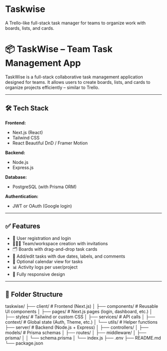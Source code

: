 # Taskwise
A Trello-like full-stack task manager for teams to organize work with boards, lists, and cards.

# 📦 TaskWise – Team Task Management App

TaskWise is a full-stack collaborative task management application designed for teams. It allows users to create boards, lists, and cards to organize projects efficiently – similar to Trello.

---

## 🛠️ Tech Stack

**Frontend:**
- Next.js (React)
- Tailwind CSS
- React Beautiful DnD / Framer Motion

**Backend:**
- Node.js
- Express.js

**Database:**
- PostgreSQL (with Prisma ORM)

**Authentication:**
- JWT or OAuth (Google login)

---

## ✅ Features

- 🔐 User registration and login
- 🧑‍🤝‍🧑 Team/workspace creation with invitations
- 🗂️ Boards with drag-and-drop task cards
- 📝 Add/edit tasks with due dates, labels, and comments
- 📅 Optional calendar view for tasks
- 📊 Activity logs per user/project
- 📱 Fully responsive design

---

## 📁 Folder Structure
taskwise/
├── client/ # Frontend (Next.js)
│ ├── components/ # Reusable UI components
│ ├── pages/ # Next.js pages (login, dashboard, etc.)
│ ├── styles/ # Tailwind or custom CSS
│ ├── services/ # API calls
│ ├── context/ # Global state (Auth, Theme, etc.)
│ └── utils/ # Helper functions
├── server/ # Backend (Node.js + Express)
│ ├── controllers/
│ ├── models/ # Prisma schemas
│ ├── routes/
│ ├── middleware/
│ ├── prisma/
│ │ └── schema.prisma
│ └── index.js
├── .env
├── README.md
└── package.json
